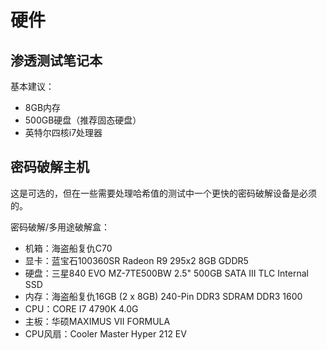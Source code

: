 # 硬件
## 渗透测试笔记本

基本建议：

- 8GB内存
- 500GB硬盘（推荐固态硬盘）
- 英特尔四核i7处理器

## 密码破解主机

这是可选的，但在一些需要处理哈希值的测试中一个更快的密码破解设备是必须的。

密码破解/多用途破解盒：

- 机箱：海盗船复仇C70
- 显卡：蓝宝石100360SR Radeon R9 295x2 8GB GDDR5
- 硬盘：三星840 EVO MZ-7TE500BW 2.5" 500GB SATA III TLC
Internal SSD
- 内存：海盗船复仇16GB (2 x 8GB) 240-Pin DDR3 SDRAM DDR3
1600
- CPU：CORE I7 4790K 4.0G
- 主板：华硕MAXIMUS VII FORMULA
- CPU风扇：Cooler Master Hyper 212 EV
